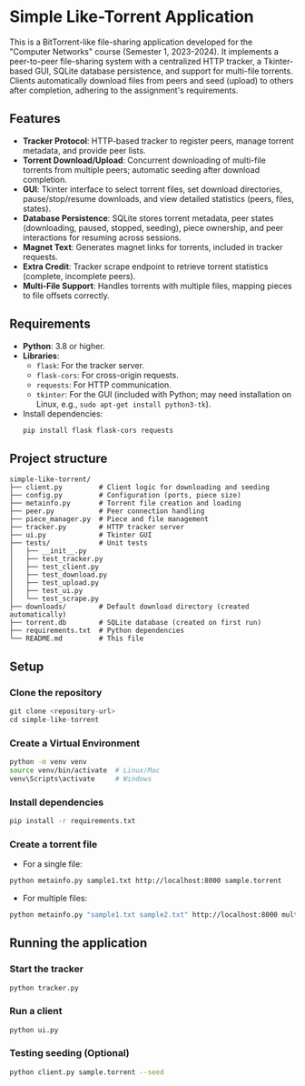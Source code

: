 # Simple Like-Torrent Application

This is a BitTorrent-like file-sharing application developed for the "Computer Networks" course (Semester 1, 2023-2024). It implements a peer-to-peer file-sharing system with a centralized HTTP tracker, a Tkinter-based GUI, SQLite database persistence, and support for multi-file torrents. Clients automatically download files from peers and seed (upload) to others after completion, adhering to the assignment's requirements.

## Features
- **Tracker Protocol**: HTTP-based tracker to register peers, manage torrent metadata, and provide peer lists.
- **Torrent Download/Upload**: Concurrent downloading of multi-file torrents from multiple peers; automatic seeding after download completion.
- **GUI**: Tkinter interface to select torrent files, set download directories, pause/stop/resume downloads, and view detailed statistics (peers, files, states).
- **Database Persistence**: SQLite stores torrent metadata, peer states (downloading, paused, stopped, seeding), piece ownership, and peer interactions for resuming across sessions.
- **Magnet Text**: Generates magnet links for torrents, included in tracker requests.
- **Extra Credit**: Tracker scrape endpoint to retrieve torrent statistics (complete, incomplete peers).
- **Multi-File Support**: Handles torrents with multiple files, mapping pieces to file offsets correctly.

## Requirements
- **Python**: 3.8 or higher.
- **Libraries**:
  - `flask`: For the tracker server.
  - `flask-cors`: For cross-origin requests.
  - `requests`: For HTTP communication.
  - `tkinter`: For the GUI (included with Python; may need installation on Linux, e.g., `sudo apt-get install python3-tk`).
- Install dependencies:
  ```bash
  pip install flask flask-cors requests

## Project structure
```plaintext
simple-like-torrent/
├── client.py         # Client logic for downloading and seeding
├── config.py         # Configuration (ports, piece size)
├── metainfo.py       # Torrent file creation and loading
├── peer.py           # Peer connection handling
├── piece_manager.py  # Piece and file management
├── tracker.py        # HTTP tracker server
├── ui.py             # Tkinter GUI
├── tests/            # Unit tests
│   ├── __init__.py
│   ├── test_tracker.py
│   ├── test_client.py
│   ├── test_download.py
│   ├── test_upload.py
│   ├── test_ui.py
│   └── test_scrape.py
├── downloads/        # Default download directory (created automatically)
├── torrent.db        # SQLite database (created on first run)
├── requirements.txt  # Python dependencies
└── README.md         # This file
```
## Setup
### Clone the repository 
```python
git clone <repository-url>
cd simple-like-torrent
```
### Create a Virtual Environment
```bash
python -m venv venv
source venv/bin/activate  # Linux/Mac
venv\Scripts\activate     # Windows
```
### Install dependencies
```bash
pip install -r requirements.txt
```
### Create a torrent file
* For a single file:
```bash
python metainfo.py sample1.txt http://localhost:8000 sample.torrent
```
* For multiple files:
```bash
python metainfo.py "sample1.txt sample2.txt" http://localhost:8000 multi.torrent
```
## Running the application
### Start the tracker
```bash
python tracker.py
```
### Run a client
```bash
python ui.py
```
### Testing seeding (Optional)
```bash
python client.py sample.torrent --seed
```